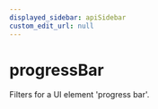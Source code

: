 ```yaml
---
displayed_sidebar: apiSidebar
custom_edit_url: null
---
```

# progressBar

Filters for a UI element 'progress bar'.

